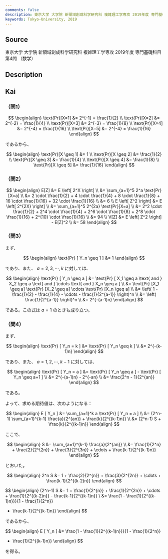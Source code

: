 ```yaml
---
comments: false
description: 東京大学 大学院 新領域創成科学研究科 複雑理工学専攻 2019年度 専門基礎科目 第4問
keywords: Tokyo-University, 2019
---
```


## Source
東京大学 大学院 新領域創成科学研究科 複雑理工学専攻 2019年度 専門基礎科目 第4問 （数学）

## Description

## Kai
### （問1）

$$
\begin{align}
\text{Pr}[X=1] &= 2^{-1} = \frac{1}{2}
\\
\text{Pr}[X=2] &= 2^{-2} = \frac{1}{4}
\\
\text{Pr}[X=3] &= 2^{-3} = \frac{1}{8}
\\
\text{Pr}[X=4] &= 2^{-4} = \frac{1}{16}
\\
\text{Pr}[X=5] &= 2^{-4} = \frac{1}{16}
\end{align}
$$

であるから、

$$
\begin{align}
\text{Pr}[X \geq 1] &= 1
\\
\text{Pr}[X \geq 2] &= \frac{1}{2}
\\
\text{Pr}[X \geq 3] &= \frac{1}{4}
\\
\text{Pr}[X \geq 4] &= \frac{1}{8}
\\
\text{Pr}[X \geq 5] &= \frac{1}{16}
\end{align}
$$

### （問2）

$$
\begin{align}
E[Z]
&=
E \left[ 2^X \right]
\\
&=
\sum_{a=1}^5 2^a \text{Pr}[X=a]
\\
&=
2 \cdot \frac{1}{2} + 4 \cdot \frac{1}{4} + 8 \cdot \frac{1}{8} +
16 \cdot \frac{1}{16} + 32 \cdot \frac{1}{16}
\\
&= 6
\\
E \left[ Z^2 \right]
&=
E \left[ 2^{2X} \right]
\\
&=
\sum_{a=1}^5 2^{2a} \text{Pr}[X=a]
\\
&=
2^2 \cdot \frac{1}{2} + 2^4 \cdot \frac{1}{4} +
2^6 \cdot \frac{1}{8} +
2^8 \cdot \frac{1}{16} + 2^{10} \cdot \frac{1}{16}
\\
&= 94
\\
V[Z]
&=
E \left[ Z^2 \right] - E[Z]^2
\\
&=
58
\end{align}
$$

### （問3）
まず、

$$
\begin{align}
\text{Pr} [ Y_n \geq 1 ]
&= 1
\end{align}
$$

であり、また、 $a = 2,3, \cdots , k$ に対しては、

$$
\begin{align}
\text{Pr} [ Y_n \geq a ]
&=
\text{Pr} [ X_1 \geq a \text{ and } X_2 \geq a \text{ and }
\cdots \text{ and } X_n \geq a ]
\\
&=
\text{Pr} [X_1 \geq a] \text{Pr} [X_2 \geq a]
\cdots \text{Pr} [X_n \geq a]
\\
&=
\left( 1 - \frac{1}{2} - \frac{1}{4} - \cdots -
\frac{1}{2^{a-1}} \right)^n
\\
&=
\left( \frac{1}{2^{a-1}} \right)^n
\\
&=
2^{-(a-1)n}
\end{align}
$$

である。この式は $a=1$ のときも成り立つ。

### （問4）
まず、

$$
\begin{align}
\text{Pr} [ Y_n = k ]
&=
\text{Pr} [ Y_n \geq k ]
\\
&=
2^{-(k-1)n}
\end{align}
$$

であり、また、 $a = 1,2, \cdots , k-1$ に対しては、

$$
\begin{align}
\text{Pr} [ Y_n = a ]
&=
\text{Pr} [ Y_n \geq a ] - \text{Pr} [ Y_n \geq a+1 ]
\\
&=
2^{-(a-1)n} - 2^{-an}
\\
&=
\frac{2^n - 1}{2^{an}}
\end{align}
$$

である。

よって、求める期待値は、次のようになる：

$$
\begin{align}
E [ Y_n ]
&=
\sum_{a=1}^k a \text{Pr} [ Y_n = a ]
\\
&=
(2^n-1) \sum_{a=1}^{k-1} \frac{a}{2^{an}} + \frac{k}{2^{(k-1)n}}
\\
&=
(2^n-1) S + \frac{k}{2^{(k-1)n}}
\end{align}
$$

ここで、

$$
\begin{align}
S
&=
\sum_{a=1}^{k-1} \frac{a}{2^{an}}
\\
&=
\frac{1}{2^n} + \frac{2}{2^{2n}} + \frac{3}{2^{3n}} +
\cdots + \frac{k-1}{2^{(k-1)n}}
\end{align}
$$

とおいた。

$$
\begin{align}
2^n S
&=
1 + \frac{2}{2^{n}} + \frac{3}{2^{2n}} +
\cdots + \frac{k-1}{2^{(k-2)n}}
\end{align}
$$

$$
\begin{align}
(2^n-1) S
&=
1 + \frac{1}{2^{n}} + \frac{1}{2^{2n}} +
\cdots + \frac{1}{2^{(k-2)n}} - \frac{k-1}{2^{(k-1)n}}
\\
&=
\frac{1 - \frac{1}{2^{(k-1)n}}}{1 - \frac{1}{2^n}}
- \frac{k-1}{2^{(k-1)n}}
\end{align}
$$

であるから、

$$
\begin{align}
E [ Y_n ]
&=
\frac{1 - \frac{1}{2^{(k-1)n}}}{1 - \frac{1}{2^n}}
+ \frac{1}{2^{(k-1)n}}
\end{align}
$$

を得る。